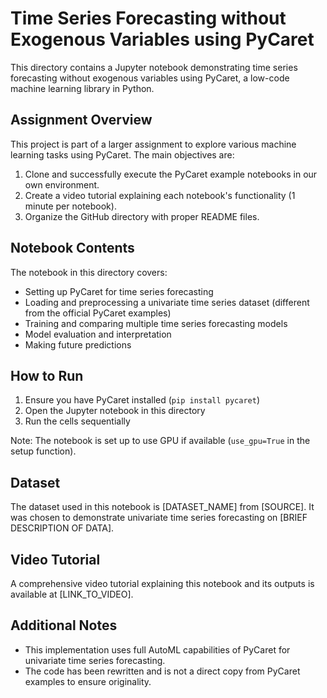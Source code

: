 # Time Series Forecasting without Exogenous Variables using PyCaret

This directory contains a Jupyter notebook demonstrating time series forecasting without exogenous variables using PyCaret, a low-code machine learning library in Python.

## Assignment Overview

This project is part of a larger assignment to explore various machine learning tasks using PyCaret. The main objectives are:

1. Clone and successfully execute the PyCaret example notebooks in our own environment.
2. Create a video tutorial explaining each notebook's functionality (1 minute per notebook).
3. Organize the GitHub directory with proper README files.

## Notebook Contents

The notebook in this directory covers:

- Setting up PyCaret for time series forecasting
- Loading and preprocessing a univariate time series dataset (different from the official PyCaret examples)
- Training and comparing multiple time series forecasting models
- Model evaluation and interpretation
- Making future predictions

## How to Run

1. Ensure you have PyCaret installed (`pip install pycaret`)
2. Open the Jupyter notebook in this directory
3. Run the cells sequentially

Note: The notebook is set up to use GPU if available (`use_gpu=True` in the setup function).

## Dataset

The dataset used in this notebook is [DATASET_NAME] from [SOURCE]. It was chosen to demonstrate univariate time series forecasting on [BRIEF DESCRIPTION OF DATA].

## Video Tutorial

A comprehensive video tutorial explaining this notebook and its outputs is available at [LINK_TO_VIDEO].

## Additional Notes

- This implementation uses full AutoML capabilities of PyCaret for univariate time series forecasting.
- The code has been rewritten and is not a direct copy from PyCaret examples to ensure originality.
